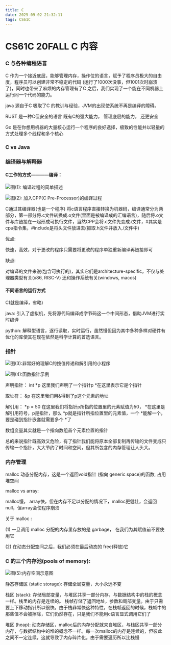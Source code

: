 ```yaml
---
title: C
date: 2025-09-02 21:32:11
tags: CS61C
---
```


# CS61C 20FALL C 内容

### C 与各种编程语言
C 作为一个接近底层，能够管理内存，操作位的语言，赋予了程序员极大的自由度，程序员可以创建非常不稳定的代码 (运行了1000次没事，但1001次时崩溃了)，同时也带来了麻烦的内存管理有了C 之后，我们实现了一个能在不同机器上运行同一个代码的能力。 

java 源自于C 吸取了C 的教训与经验，JVM的出现使系统不再是编译的障碍。

RUST 是一种C但安全的语言 既有C的强大能力， 管理底层的能力， 还更安全

Go 是在你想用机器的大量核心运行一个程序的良好选择，极致的性能并以轻量的方式处理多个线程和多个核心

### C vs Java

### 编译器与解释器

#### C工作的方式————编译：

![图(1): 编译过程的简单描述](C:\Users\Lenovo\Pictures\Screenshots\CS61C(2).png)

![图(2): 加入CPP(C Pre-Processor)的编译过程](C:\Users\Lenovo\Pictures\Screenshots\CS61C(3).png)



C通过其编译器(也是一个程序) 将c语言程序直接转换为机器码，编译通常分为两部分，第一部分将.c文件转换成.o文件(里面是被编译成的汇编语言)，随后将.o文件与库链接在一起形成可执行文件，当然CPP会将.c文件先变成.i文件，#其实是cpu指令集，#include是将头文件放进去(抓取.h文件并放入.i文件中)

优点:

快速，高效，对于更改的程序只需要将更改的程序单独重新编译再链接即可

缺点:

对编译的文件来说(包含可执行的)，其实它们是architecture-specific，不仅与处理器类型有关(x86, RISC-V) 还和操作系统有关(windows, macos)

#### 不同语言的运行方式

C(就是编译，省略)

java: 引入了虚拟机，先将源代码编译成字节码这一个中间形态，借助JVM进行实时编译

python: 解释型语言，逐行读取，实时运行，虽然慢但因为其中多种多样对硬件有优化的库使其在现在依然是科学计算的首选语言。


### 指针

![图(3):非常好的理解C的按值传递和解引用的小程序](C:\Users\Lenovo\Pictures\Screenshots\CS61C(4).png)

![图(4):函数指针示例](C:\Users\Lenovo\Pictures\Screenshots\CS61C(5).png)

声明指针： int *p 这里我们声明了一个指针p *在这里表示它是个指针

取址符： &p 在这里我们用&得到了p这个元素的地址

解引用： *p = 50 在这里我们将指针p所指的位置里的元素赋值为50， *在这里是解引用符号，p是指针，那么 *p就是指针所指位置里的元素值，一个 *能解一个，要是碰到指针嵌套就需要多个 *了

数组变量其实就是一个指向数组首个元素位置的指针

总的来说指针既高效又危险，有了指针我们能将原本全部复制再传输的文件变成只传输一个指针，大大节约了时间和空间，但其所包含的内存管理让人头大。


### 内存管理
malloc 动态分配内存，这是一个返回void指针 (指向 generic space)的函数, 占用堆空间

malloc vs array:

malloc慢， array快，但在内存不足以分配的情况下，malloc更健壮，会返回null，但array会使程序崩溃

关于 malloc :

(1) 一旦调用 malloc 分配的内存里存放的是 garbage， 在我们为其赋值前不要使用它

(2) 在动态分配空间之后，我们必须在最后动态的 free(释放)它


### C 的三个内存池(pools of memory):

![图(5):内存空间示意图](C:\Users\Lenovo\Pictures\Screenshots\CS61C(1).png)

静态存储区 (static storage): 存储全局变量，大小永远不变

栈区 (stack): 存储局部变量，与堆区共享一部分内存，与数据结构中的栈的概念一样。栈里的内存是连续的。 栈帧存储了返回地址，参数和局部变量。由于只需要上下移动指针所以很快。由于栈非常快这种特性，在栈帧返回的时候，栈帧中的那些值不会被擦除，它们仍然存在，只是我们不能用c语言显式调用它们了

堆区 (heap): 动态存储区，malloc后的内存分配就来自堆区，与栈区共享一部分内存，与数据结构中的堆的概念不一样。每一次malloc的内存是连续的，但彼此之间不一定连续，这就导致了内存碎片化。由于需要遍历所以比栈慢